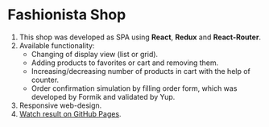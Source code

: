 # Fashionista Shop

1. This shop was developed as SPA using **React**, **Redux** and **React-Router**.
2. Available functionality:
    - Changing of display view (list or grid).
    - Adding products to favorites or cart and removing them.
    - Increasing/decreasing number of products in cart with the help of counter.
    - Order confirmation simulation by filling order form, which was developed by Formik and validated by Yup.
3. Responsive web-design.
4. [Watch result on GitHub Pages](https://dorvika.github.io/fashionista-shop/).


